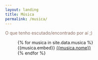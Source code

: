 ```yaml
---
layout: landing
title: Música
permalink: /musica/
---
```

<p style="color: #8d6e63;">O que tenho escutado/encontrado por aí ;) </p>
<div class="row main-section" style="padding-left: 40px;">
{% for musica in site.data.musica %}
  <div class="col m3 card musica-item">
    {{musica.embed}}
    <a class="badge-posts" style="margin-top: 5px; margin-bottom: 5px;" href="{{musica.link}}">{{musica.nome}}</a>
  </div>
{% endfor %}
</div>